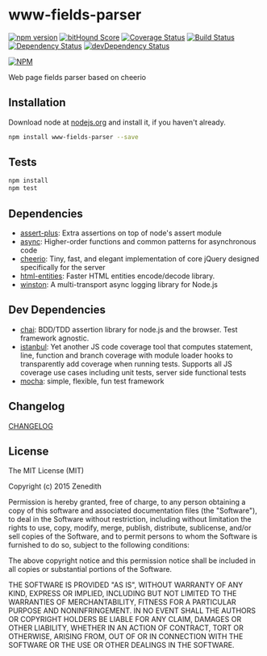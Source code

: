 # www-fields-parser
[![npm version](https://badge.fury.io/js/www-fields-parser.svg)](http://badge.fury.io/js/www-fields-parser)
[![bitHound Score](https://www.bithound.io/github/Zenedith/npm-www-fields-parser/badges/score.svg)](https://www.bithound.io/github/Zenedith/npm-www-fields-parser)
[![Coverage Status](https://coveralls.io/repos/Zenedith/npm-www-fields-parser/badge.png)](https://coveralls.io/r/Zenedith/npm-www-fields-parser)
[![Build Status](https://travis-ci.org/Zenedith/npm-www-fields-parser.svg)](https://travis-ci.org/Zenedith/npm-www-fields-parser)
[![Dependency Status](https://david-dm.org/Zenedith/npm-www-fields-parser.svg)](https://david-dm.org/Zenedith/npm-www-fields-parser)
[![devDependency Status](https://david-dm.org/Zenedith/npm-www-fields-parser/dev-status.svg)](https://david-dm.org/Zenedith/npm-www-fields-parser#info=devDependencies)

[![NPM](https://nodei.co/npm/www-fields-parser.png?downloads=true&downloadRank=true&stars=true)](https://nodei.co/npm/www-fields-parser/)


Web page fields parser based on cheerio

## Installation

Download node at [nodejs.org](http://nodejs.org) and install it, if you haven't already.

```sh
npm install www-fields-parser --save
```


## Tests

```sh
npm install
npm test
```

## Dependencies

- [assert-plus](https://github.com/mcavage/node-assert-plus): Extra assertions on top of node&#39;s assert module
- [async](https://github.com/caolan/async): Higher-order functions and common patterns for asynchronous code
- [cheerio](https://github.com/cheeriojs/cheerio): Tiny, fast, and elegant implementation of core jQuery designed specifically for the server
- [html-entities](https://github.com/mdevils/node-html-entities): Faster HTML entities encode/decode library.
- [winston](https://github.com/flatiron/winston): A multi-transport async logging library for Node.js

## Dev Dependencies

- [chai](https://github.com/chaijs/chai): BDD/TDD assertion library for node.js and the browser. Test framework agnostic.
- [istanbul](https://github.com/gotwarlost/istanbul): Yet another JS code coverage tool that computes statement, line, function and branch coverage with module loader hooks to transparently add coverage when running tests. Supports all JS coverage use cases including unit tests, server side functional tests
- [mocha](https://github.com/mochajs/mocha): simple, flexible, fun test framework


## Changelog

[CHANGELOG](CHANGELOG.md)


## License
The MIT License (MIT)

Copyright (c) 2015 Zenedith

Permission is hereby granted, free of charge, to any person obtaining a copy
of this software and associated documentation files (the "Software"), to deal
in the Software without restriction, including without limitation the rights
to use, copy, modify, merge, publish, distribute, sublicense, and/or sell
copies of the Software, and to permit persons to whom the Software is
furnished to do so, subject to the following conditions:

The above copyright notice and this permission notice shall be included in all
copies or substantial portions of the Software.

THE SOFTWARE IS PROVIDED "AS IS", WITHOUT WARRANTY OF ANY KIND, EXPRESS OR
IMPLIED, INCLUDING BUT NOT LIMITED TO THE WARRANTIES OF MERCHANTABILITY,
FITNESS FOR A PARTICULAR PURPOSE AND NONINFRINGEMENT. IN NO EVENT SHALL THE
AUTHORS OR COPYRIGHT HOLDERS BE LIABLE FOR ANY CLAIM, DAMAGES OR OTHER
LIABILITY, WHETHER IN AN ACTION OF CONTRACT, TORT OR OTHERWISE, ARISING FROM,
OUT OF OR IN CONNECTION WITH THE SOFTWARE OR THE USE OR OTHER DEALINGS IN THE
SOFTWARE.